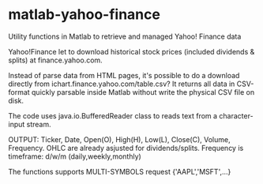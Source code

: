 matlab-yahoo-finance
====================

Utility functions in Matlab to retrieve and managed Yahoo! Finance data

Yahoo!Finance let to download historical stock prices (included dividends & splits) at finance.yahoo.com.

Instead of parse data from HTML pages, it's possible to do a download directly from ichart.finance.yahoo.com/table.csv?
It returns all data in CSV-format quickly parsable inside Matlab without write the physical CSV file on disk.

The code uses java.io.BufferedReader class to reads text from a character-input stream.

OUTPUT: Ticker, Date, Open(O), High(H), Low(L), Close(C), Volume, Frequency.
OHLC are already asjusted for dividends/splits. Frequency is timeframe: d/w/m (daily,weekly,monthly)

The functions supports MULTI-SYMBOLS request {'AAPL','MSFT',...}



